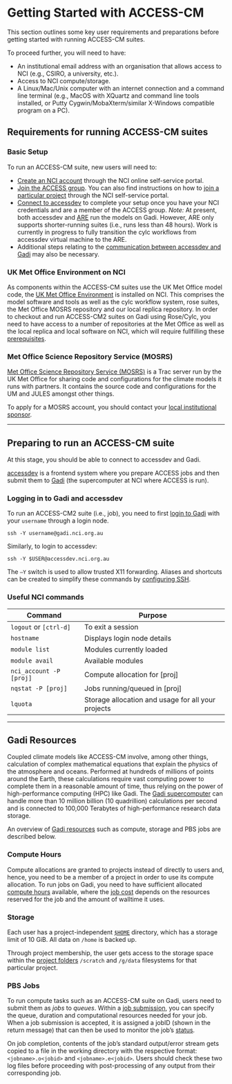 # Getting Started with ACCESS-CM
This section outlines some key user requirements and preparations before getting started with running ACCESS-CM suites.

To proceed further, you will need to have:
- An institutional email address with an organisation that allows access to NCI (e.g., CSIRO, a university, etc.).
- Access to NCI compute/storage.
- A Linux/Mac/Unix computer with an internet connection and a command line terminal (e.g., MacOS with XQuartz and command line tools installed, or Putty Cygwin/MobaXterm/similar X-Windows compatible program on a PC). 

## Requirements for running ACCESS-CM suites 

### Basic Setup 
To run an ACCESS-CM suite, new users will need to:

- [Create an NCI account](https://opus.nci.org.au/display/Help/How+to+create+an+NCI+user+account) through the NCI online self-service portal.
- [Join the ACCESS group](https://my.nci.org.au/mancini/project/access/join). You can also find instructions on how to [join a particular project](https://opus.nci.org.au/display/Help/How+to+connect+to+a+project) through the NCI self-service portal. 
- [Connect to accessdev](https://accessdev.nci.org.au/trac/wiki/GettingConnected) to complete your setup once you have your NCI credentials and are a member of the ACCESS group. 
*Note:* At present, both accessdev and [ARE](https://opus.nci.org.au/display/Help/ARE+User+Guide) run the models on Gadi. However, ARE only supports shorter-running suites (i.e., runs less than 48 hours). Work is currently in progress to fully transition the cylc workflows from accessdev virtual machine to the ARE.
- Additional steps relating to the [communication between accessdev and Gadi](https://accessdev.nci.org.au/trac/wiki/gadi) may also be necessary.

### UK Met Office Environment on NCI
As components within the ACCESS-CM suites use the UK Met Office model code, the [UK Met Office Environment](https://opus.nci.org.au/display/DAE/UK+Met+Office+Environment+on+NCI) is installed on NCI. This comprises the model software and tools as well as the cylc workflow system, rose suites, the Met Office MOSRS repository and our local replica repository. In order to checkout and run ACCESS-CM2 suites on Gadi using Rose/Cylc, you need to have access to a number of repositories at the Met Office as well as the local replica and local software on NCI, which will require fullfilling these [prerequisites](https://opus.nci.org.au/display/DAE/UK+Met+Office+environment+prerequisites).

### Met Office Science Repository Service (MOSRS)
[Met Office Science Repository Service (MOSRS)](https://code.metoffice.gov.uk) is a Trac server run by the UK Met Office for sharing code and configurations for the climate models it runs with partners. It contains the source code and configurations for the UM and JULES amongst other things.

To apply for a MOSRS account, you should contact your [local institutional sponsor](https://opus.nci.org.au/display/DAE/UK+Met+Office+environment+prerequisites).

--------------------------------------------

## Preparing to run an ACCESS-CM suite
At this stage, you should be able to connect to accessdev and Gadi. 

[accessdev](https://accessdev.nci.org.au) is a frontend system where you prepare ACCESS jobs and then submit them to [Gadi](https://nci.org.au/our-systems/hpc-systems) (the supercomputer at NCI where ACCESS is run).  

### Logging in to Gadi and accessdev
To run an ACCESS-CM2 suite (i.e., job), you need to first [login to Gadi](https://opus.nci.org.au/display/Help/0.+Welcome+to+Gadi#id-0.WelcometoGadi-LoggingIn&LoginNodes) with your `username` through a login node. 

`ssh -Y username@gadi.nci.org.au`

Similarly, to login to accessdev: 

`ssh -Y $USER@accessdev.nci.org.au`

The `–Y` switch is used to allow trusted X11 forwarding. Aliases and shortcuts can be created to simplify these commands by [configuring SSH](https://accessdev.nci.org.au/trac/wiki/Guides/SSH).


### Useful NCI commands 

| Command                |   Purpose                  |
| ---------------------- | -------------              |
| `logout` or `[ctrl-d]` | To exit a session          |
| `hostname`             | Displays login node details|
| `module list`          | Modules currently loaded   |
| `module avail`         | Available modules          |
| `nci_account -P [proj]`| Compute allocation for [proj]|
| `nqstat -P [proj]`     | Jobs running/queued in [proj]|
| `lquota`               | Storage allocation and usage for all your projects|

--------------------------------------------

## Gadi Resources
Coupled climate models like ACCESS-CM involve, among other things, calculation of complex mathematical equations that explain the physics of the atmosphere and oceans. Performed at hundreds of millions of points around the Earth, these calculations require vast computing power to complete them in a reasonable amount of time, thus relying on the power of  high-performance computing (HPC) like Gadi. The [Gadi supercomputer](https://nci.org.au/our-systems/hpc-systems) can handle more than 10 million billion (10 quadrillion) calculations per second and is connected to 100,000 Terabytes of high-performance research data storage.

An overview of [Gadi resources](https://opus.nci.org.au/display/Help/0.+Welcome+to+Gadi#id-0.WelcometoGadi-GadiResources) such as compute, storage and PBS jobs are described below. 

### Compute Hours
Compute allocations are granted to projects instead of directly to users and, hence, you need to be a member of a project in order to use its compute allocation. To run jobs on Gadi, you need to have sufficient allocated [compute hours](https://opus.nci.org.au/display/Help/0.+Welcome+to+Gadi#id-0.WelcometoGadi-ComputeHours) available, where the [job cost](https://opus.nci.org.au/display/Help/2.+Compute+Grant+and+Job+Debiting) depends on the resources reserved for the job and the amount of walltime it uses. 

### Storage 
Each user has a project-independent [`$HOME`](https://opus.nci.org.au/display/Help/0.+Welcome+to+Gadi#id-0.WelcometoGadi-TheHomeFolder$HOME) directory, which has a storage limit of 10 GiB. All data on `/home` is backed up.

Through project membership, the user gets access to the storage space within the
[project folders](https://opus.nci.org.au/display/Help/0.+Welcome+to+Gadi#id-0.WelcometoGadi-ProjectFolderonLustreFilesystems/scratchand/g/data) `/scratch` and  `/g/data` filesystems for that particular project.

### PBS Jobs
To run compute tasks such as an ACCESS-CM suite on Gadi, users need to submit them as *jobs* to *queues*. Within a [job submission](https://opus.nci.org.au/display/Help/0.+Welcome+to+Gadi#id-0.WelcometoGadi-JobSubmission), you can specify the queue, duration and computational resources needed for your job. When a job submission is accepted, it is assigned a jobID (shown in the return message) that can then be used to monitor the job’s [status](https://opus.nci.org.au/display/Help/0.+Welcome+to+Gadi#id-0.WelcometoGadi-QueueStatus). 

On job completion, contents of the job’s standard output/error stream gets copied to a file in the working directory with the respective format: `<jobname>.o<jobid>` and `<jobname>.e<jobid>`. Users should check these two log files before proceeding with post-processing of any output from their corresponding job.

